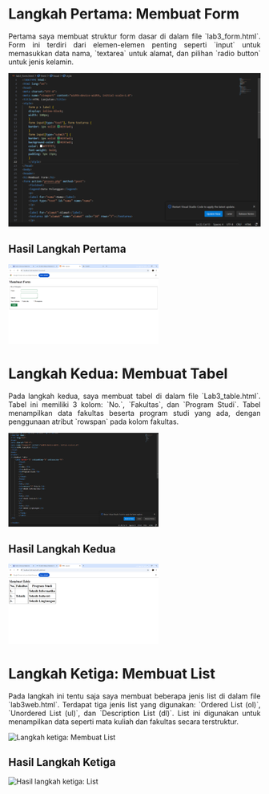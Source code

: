 <title>Penjelasan Langkah-Langkah Tugas Lab 3</title>

<h1>Langkah Pertama: Membuat Form</h1>
<p align="justify">
    Pertama saya membuat struktur form dasar di dalam file `lab3_form.html`. 
    Form ini terdiri dari elemen-elemen penting seperti `input` untuk memasukkan data nama, `textarea` untuk alamat, dan pilihan `radio button` untuk jenis kelamin.
</p>
<img src="Screenshot 2024-10-16 004703.png">

<h2>Hasil Langkah Pertama</h2>
<img src="Screenshot 2024-10-16 002337.png" width="300" height="auto" title="Hasil langkah pertama" alt="Hasil langkah pertama: Form">

<h1>Langkah Kedua: Membuat Tabel</h1>
<p align="justify">
    Pada langkah kedua, saya membuat tabel di dalam file `Lab3_table.html`. 
    Tabel ini memiliki 3 kolom: `No.`, `Fakultas`, dan `Program Studi`. Tabel menampilkan data fakultas beserta program studi yang ada, dengan penggunaan atribut `rowspan` pada kolom fakultas.
</p>
<img src="Screenshot 2024-10-16 005144.png" width="300" height="auto" alt="Langkah kedua: Membuat Tabel">

<h2>Hasil Langkah Kedua</h2>
<img src="Screenshot 2024-10-15 235703.png" width="300" height="auto" title="Hasil langkah kedua" alt="Hasil langkah kedua: Tabel">

<h1>Langkah Ketiga: Membuat List</h1>
<p align="justify">
    Pada langkah ini tentu saja saya membuat beberapa jenis list di dalam file `lab3web.html`. 
    Terdapat tiga jenis list yang digunakan: `Ordered List (ol)`, `Unordered List (ul)`, dan `Description List (dl)`. 
    List ini digunakan untuk menampilkan data seperti mata kuliah dan fakultas secara terstruktur.
</p>
<img src="" width="300" height="auto" alt="Langkah ketiga: Membuat List">

<h2>Hasil Langkah Ketiga</h2>
<img src="" width="300" height="auto" title="Hasil langkah ketiga" alt="Hasil langkah ketiga: List">
